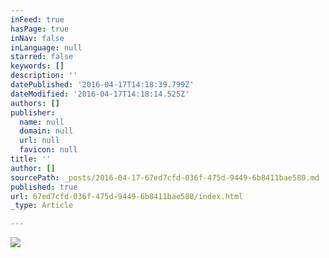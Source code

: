 ```yaml
---
inFeed: true
hasPage: true
inNav: false
inLanguage: null
starred: false
keywords: []
description: ''
datePublished: '2016-04-17T14:18:39.799Z'
dateModified: '2016-04-17T14:18:14.525Z'
authors: []
publisher:
  name: null
  domain: null
  url: null
  favicon: null
title: ''
author: []
sourcePath: _posts/2016-04-17-67ed7cfd-036f-475d-9449-6b8411bae580.md
published: true
url: 67ed7cfd-036f-475d-9449-6b8411bae580/index.html
_type: Article

---
```

![](https://the-grid-user-content.s3-us-west-2.amazonaws.com/6a4b798d-c04d-4b72-b0b2-772e7ca680e1.png)